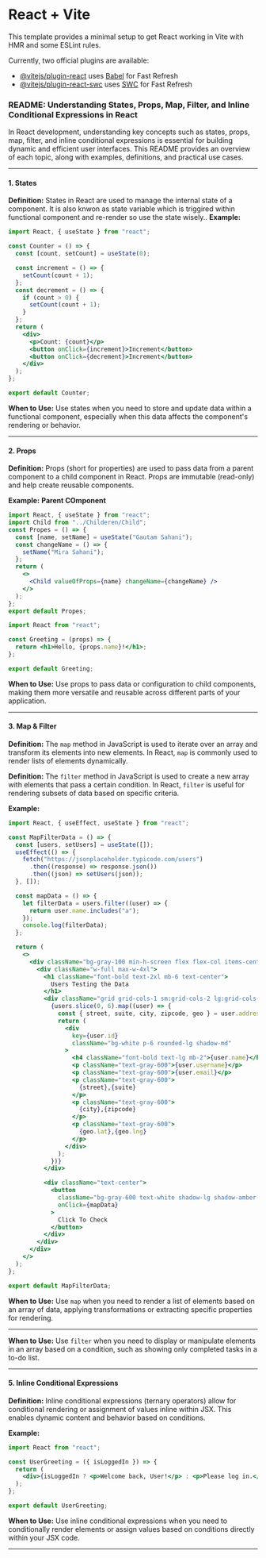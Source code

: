 # React + Vite

This template provides a minimal setup to get React working in Vite with HMR and some ESLint rules.

Currently, two official plugins are available:

- [@vitejs/plugin-react](https://github.com/vitejs/vite-plugin-react/blob/main/packages/plugin-react/README.md) uses [Babel](https://babeljs.io/) for Fast Refresh
- [@vitejs/plugin-react-swc](https://github.com/vitejs/vite-plugin-react-swc) uses [SWC](https://swc.rs/) for Fast Refresh

### README: Understanding States, Props, Map, Filter, and Inline Conditional Expressions in React

In React development, understanding key concepts such as states, props, map, filter, and inline conditional expressions is essential for building dynamic and efficient user interfaces. This README provides an overview of each topic, along with examples, definitions, and practical use cases.

---

#### 1. States

**Definition:** States in React are used to manage the internal state of a component. It is also knwon as state variable which is triggired within functional component and re-render so use the state wisely..
**Example:**

```jsx
import React, { useState } from "react";

const Counter = () => {
  const [count, setCount] = useState(0);

  const increment = () => {
    setCount(count + 1);
  };
  const decrement = () => {
    if (count > 0) {
      setCount(count + 1);
    }
  };
  return (
    <div>
      <p>Count: {count}</p>
      <button onClick={increment}>Increment</button>
      <button onClick={decrement}>Increment</button>
    </div>
  );
};

export default Counter;
```

**When to Use:** Use states when you need to store and update data within a functional component, especially when this data affects the component's rendering or behavior.

---

#### 2. Props

**Definition:** Props (short for properties) are used to pass data from a parent component to a child component in React. Props are immutable (read-only) and help create reusable components.

**Example:**
**Parent COmponent**

```jsx
import React, { useState } from "react";
import Child from "../Childeren/Child";
const Propes = () => {
  const [name, setName] = useState("Gautam Sahani");
  const changeName = () => {
    setName("Mira Sahani");
  };
  return (
    <>
      <Child valueOfProps={name} changeName={changeName} />
    </>
  );
};
export default Propes;
```

```jsx
import React from "react";

const Greeting = (props) => {
  return <h1>Hello, {props.name}!</h1>;
};

export default Greeting;
```

**When to Use:** Use props to pass data or configuration to child components, making them more versatile and reusable across different parts of your application.

---

#### 3. Map & Filter

**Definition:** The `map` method in JavaScript is used to iterate over an array and transform its elements into new elements. In React, `map` is commonly used to render lists of elements dynamically.

**Definition:** The `filter` method in JavaScript is used to create a new array with elements that pass a certain condition. In React, `filter` is useful for rendering subsets of data based on specific criteria.

**Example:**

```jsx
import React, { useEffect, useState } from "react";

const MapFilterData = () => {
  const [users, setUsers] = useState([]);
  useEffect(() => {
    fetch("https://jsonplaceholder.typicode.com/users")
      .then((response) => response.json())
      .then((json) => setUsers(json));
  }, []);

  const mapData = () => {
    let filterData = users.filter((user) => {
      return user.name.includes("a");
    });
    console.log(filterData);
  };

  return (
    <>
      <div className="bg-gray-100 min-h-screen flex flex-col items-center p-4">
        <div className="w-full max-w-4xl">
          <h1 className="font-bold text-2xl mb-6 text-center">
            Users Testing the Data
          </h1>
          <div className="grid grid-cols-1 sm:grid-cols-2 lg:grid-cols-3 gap-6">
            {users.slice(0, 6).map((user) => {
              const { street, suite, city, zipcode, geo } = user.address;
              return (
                <div
                  key={user.id}
                  className="bg-white p-6 rounded-lg shadow-md"
                >
                  <h4 className="font-bold text-lg mb-2">{user.name}</h4>
                  <p className="text-gray-600">{user.username}</p>
                  <p className="text-gray-600">{user.email}</p>
                  <p className="text-gray-600">
                    {street},{suite}
                  </p>
                  <p className="text-gray-600">
                    {city},{zipcode}
                  </p>
                  <p className="text-gray-600">
                    {geo.lat},{geo.lng}
                  </p>
                </div>
              );
            })}
          </div>

          <div className="text-center">
            <button
              className="bg-gray-600 text-white shadow-lg shadow-amber-950 p-2 rounded-2xl text-center"
              onClick={mapData}
            >
              Click To Check
            </button>
          </div>
        </div>
      </div>
    </>
  );
};

export default MapFilterData;
```

**When to Use:** Use `map` when you need to render a list of elements based on an array of data, applying transformations or extracting specific properties for rendering.

---

**When to Use:** Use `filter` when you need to display or manipulate elements in an array based on a condition, such as showing only completed tasks in a to-do list.

---

#### 5. Inline Conditional Expressions

**Definition:** Inline conditional expressions (ternary operators) allow for conditional rendering or assignment of values inline within JSX. This enables dynamic content and behavior based on conditions.

**Example:**

```jsx
import React from "react";

const UserGreeting = ({ isLoggedIn }) => {
  return (
    <div>{isLoggedIn ? <p>Welcome back, User!</p> : <p>Please log in.</p>}</div>
  );
};

export default UserGreeting;
```

**When to Use:** Use inline conditional expressions when you need to conditionally render elements or assign values based on conditions directly within your JSX code.

---

